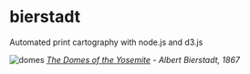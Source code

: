 # bierstadt
Automated print cartography with node.js and d3.js

![domes](img/domes/jpg)
_[The Domes of the Yosemite](http://www.stjathenaeum.org/albert-bierstadt-the-domes-of-the-yosemite) - Albert Bierstadt, 1867_


